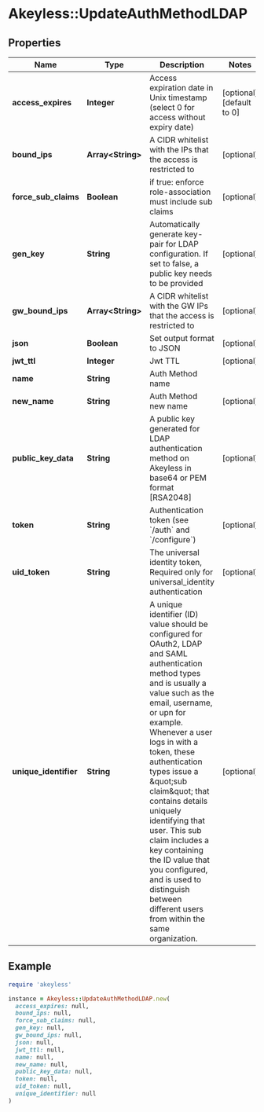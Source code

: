 # Akeyless::UpdateAuthMethodLDAP

## Properties

| Name | Type | Description | Notes |
| ---- | ---- | ----------- | ----- |
| **access_expires** | **Integer** | Access expiration date in Unix timestamp (select 0 for access without expiry date) | [optional][default to 0] |
| **bound_ips** | **Array&lt;String&gt;** | A CIDR whitelist with the IPs that the access is restricted to | [optional] |
| **force_sub_claims** | **Boolean** | if true: enforce role-association must include sub claims | [optional] |
| **gen_key** | **String** | Automatically generate key-pair for LDAP configuration. If set to false, a public key needs to be provided | [optional] |
| **gw_bound_ips** | **Array&lt;String&gt;** | A CIDR whitelist with the GW IPs that the access is restricted to | [optional] |
| **json** | **Boolean** | Set output format to JSON | [optional] |
| **jwt_ttl** | **Integer** | Jwt TTL | [optional] |
| **name** | **String** | Auth Method name |  |
| **new_name** | **String** | Auth Method new name | [optional] |
| **public_key_data** | **String** | A public key generated for LDAP authentication method on Akeyless in base64 or PEM format [RSA2048] | [optional] |
| **token** | **String** | Authentication token (see &#x60;/auth&#x60; and &#x60;/configure&#x60;) | [optional] |
| **uid_token** | **String** | The universal identity token, Required only for universal_identity authentication | [optional] |
| **unique_identifier** | **String** | A unique identifier (ID) value should be configured for OAuth2, LDAP and SAML authentication method types and is usually a value such as the email, username, or upn for example. Whenever a user logs in with a token, these authentication types issue a \&quot;sub claim\&quot; that contains details uniquely identifying that user. This sub claim includes a key containing the ID value that you configured, and is used to distinguish between different users from within the same organization. | [optional] |

## Example

```ruby
require 'akeyless'

instance = Akeyless::UpdateAuthMethodLDAP.new(
  access_expires: null,
  bound_ips: null,
  force_sub_claims: null,
  gen_key: null,
  gw_bound_ips: null,
  json: null,
  jwt_ttl: null,
  name: null,
  new_name: null,
  public_key_data: null,
  token: null,
  uid_token: null,
  unique_identifier: null
)
```


